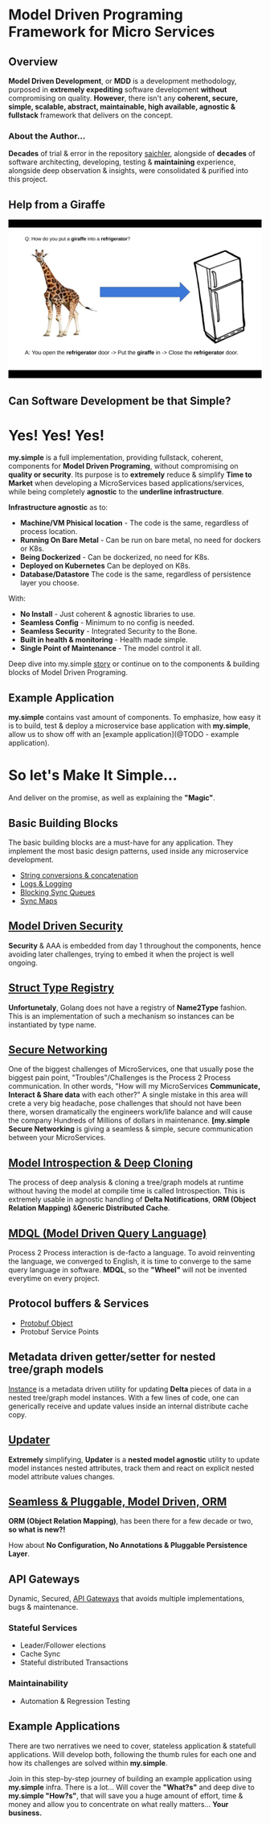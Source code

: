 # Model Driven Programing Framework for Micro Services

## Overview
**Model Driven Development**, or **MDD** is a development methodology, purposed in **extremely expediting** software development **without** compromising on quality.
**However**, there isn't any **coherent, secure, simple, scalable, abstract, maintainable, high available, agnostic & fullstack** framework that delivers on the concept.

### About the Author...
**Decades** of trial & error in the repository [saichler](https://github.com/saichler), alongside of **decades** of software architecting, developing, testing & **maintaining** experience, alongside deep observation & insights, 
were consolidated & purified into this project.

## Help from a Giraffe
![alt text](https://github.com/saichler/my.simple/blob/main/giraffe.png)

## Can Software Development be that Simple?
# Yes! Yes! Yes!

**my.simple** is a full implementation, providing fullstack, coherent, components for **Model Driven Programing**, without compromising on **quality or security**.
Its purpose is to **extremely** reduce & simplify **Time to Market** when developing a MicroServices based applications/services, 
while being completely **agnostic** to the **underline infrastructure**. 

**Infrastructure agnostic** as to:
* **Machine/VM Phisical location** - The code is the same, regardless of process location. 
* **Running On Bare Metal** - Can be run on bare metal, no need for dockers or K8s.
* **Being Dockerized** - Can be dockerized, no need for K8s.
* **Deployed on Kubernetes** Can be deployed on K8s.
* **Database/Datastore** The code is the same, regardless of persistence layer you choose.

With:

* **No Install** - Just coherent & agnostic libraries to use.
* **Seamless Config** - Minimum to no config is needed.
* **Seamless Security** - Integrated Security to the Bone.
* **Built in health & monitoring** - Health made simple.
* **Single Point of Maintenance** - The model control it all.

Deep dive into my.simple [story](https://github.com/saichler/my.simple/blob/main/docs) or continue on to the components & building blocks of Model Driven Programing.

## Example Application
**my.simple** contains vast amount of components. 
To emphasize, how easy it is to build, test & deploy a microservice base application with **my.simple**, 
allow us to show off with an [example application](@TODO - example application).


# So let's Make It Simple... 

And deliver on the promise, as well as explaining the **"Magic"**.

## Basic Building Blocks
The basic building blocks are a must-have for any application. 
They implement the most basic design patterns, used inside any microservice development.
* [String conversions & concatenation](https://github.com/saichler/my.simple/tree/main/go/utils/strng)
* [Logs & Logging](https://github.com/saichler/my.simple/tree/main/go/utils/logs)
* [Blocking Sync Queues](https://github.com/saichler/my.simple/tree/main/go/utils/queues)
* [Sync Maps](https://github.com/saichler/my.simple/tree/main/go/utils/maps)

## [Model Driven Security](https://github.com/saichler/my.simple/tree/main/go/security)
**Security** & AAA is embedded from day 1 throughout the components, hence avoiding later challenges, 
trying to embed it when the project is well ongoing.

## [Struct Type Registry](https://github.com/saichler/my.simple/tree/main/go/registry)
**Unfortunetaly**, Golang does not have a registry of **Name2Type** fashion. 
This is an implementation of such a mechanism so instances can be instantiated by type name. 

## [Secure Networking](https://github.com/saichler/my.simple/tree/main/go/net)
One of the biggest challenges of MicroServices, one that usually pose the biggest pain point, "Troubles"/Challenges is the Process 2 Process communication.
In other words, "How will my MicroServices **Communicate, Interact & Share data** with each other?"
A single mistake in this area will crete a very big headache, pose challenges that should not have been there, worsen dramatically the engineers work/life balance and will cause the company Hundreds of Millions of dollars in maintenance.
**[my.simple Secure Networking** is giving a seamless & simple, secure communication between your MicroServices.

## [Model Introspection & Deep Cloning](https://github.com/saichler/my.simple/tree/main/go/introspect)
The process of deep analysis & cloning a tree/graph models at runtime without having the model at compile time is called Introspection.
This is extremely usable in agnostic handling of **Delta Notifications**, **ORM (Object Relation Mapping)** &**Generic Distributed Cache**.

## [MDQL (Model Driven Query Language)](https://github.com/saichler/my.simple/tree/main/go/mdql)
Process 2 Process interaction is de-facto a language. 
To avoid reinventing the language, we converged to English, it is time to converge to the same query language in software.
**MDQL**, so the **"Wheel"** will not be invented everytime on every project.

## Protocol buffers & Services
* [Protobuf Object](https://github.com/saichler/my.simple/tree/main/go/protobuf_object)
* Protobuf Service Points

## Metadata driven getter/setter for nested tree/graph models
[Instance](https://github.com/saichler/my.simple/tree/main/go/instance) is a metadata driven utility for updating **Delta** pieces of data in a nested tree/graph model instances. 
With a few lines of code, one can generically receive and update values inside an internal distribute cache copy.

## [Updater](https://github.com/saichler/my.simple/tree/main/go/updater)
**Extremely** simplifying, **Updater** is a **nested model agnostic** utility to update model instances nested attributes, track them and react on explicit nested model attribute values changes. 

## [Seamless & Pluggable, Model Driven, ORM](https://github.com/saichler/my.simple/tree/main/go/orm)
**ORM (Object Relation Mapping)**, has been there for a few decade or two, **so what is new?!** 

How about **No Configuration, No Annotations & Pluggable Persistence Layer**. 

## API Gateways
Dynamic, Secured, [API Gateways](https://github.com/saichler/my.simple/tree/main/go/api_gateways) that avoids multiple implementations, bugs & maintenance.


### Stateful Services

* Leader/Follower elections
* Cache Sync
* Stateful distributed Transactions

### Maintainability

* Automation & Regression Testing

## Example Applications ##

There are two nerratives we need to cover, stateless application & statefull applications.
Will develop both, following the thumb rules for each one and how its challenges are solved within **my.simple**.

Join in this step-by-step journey of building an example application using **my.simple** infra. There is a lot... Will
cover the **"What?s"** and deep dive to **my.simple "How?s"**, that will save you a huge amount of effort, time & money
and allow you to concentrate on what really matters... **Your business.**